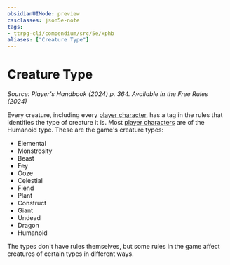 ```yaml
---
obsidianUIMode: preview
cssclasses: json5e-note
tags:
- ttrpg-cli/compendium/src/5e/xphb
aliases: ["Creature Type"]
---
```

# Creature Type
*Source: Player's Handbook (2024) p. 364. Available in the Free Rules (2024)* 

Every creature, including every [player character](Misc%20Files/CLI/rules/variant-rules/player-character-xphb.md), has a tag in the rules that identifies the type of creature it is. Most [player characters](Misc%20Files/CLI/rules/variant-rules/player-character-xphb.md) are of the Humanoid type. These are the game's creature types:

- Elemental  
- Monstrosity  
- Beast  
- Fey  
- Ooze  
- Celestial  
- Fiend  
- Plant  
- Construct  
- Giant  
- Undead  
- Dragon  
- Humanoid  

The types don't have rules themselves, but some rules in the game affect creatures of certain types in different ways.